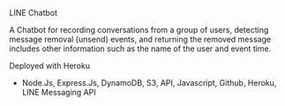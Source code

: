 LINE Chatbot

A Chatbot for recording conversations from a group of users, detecting message removal (unsend) events, and returning the removed message includes other information such as the name of the user and event time.

Deployed with Heroku

- Node.Js, Express.Js, DynamoDB, S3, API, Javascript, Github, Heroku, LINE Messaging API
